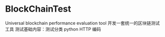 # BlockChainTest
Universal blockchain performance evaluation tool
开发一套统一的区块链测试工具
测试基础内容：测试分类
python HTTP 编码
